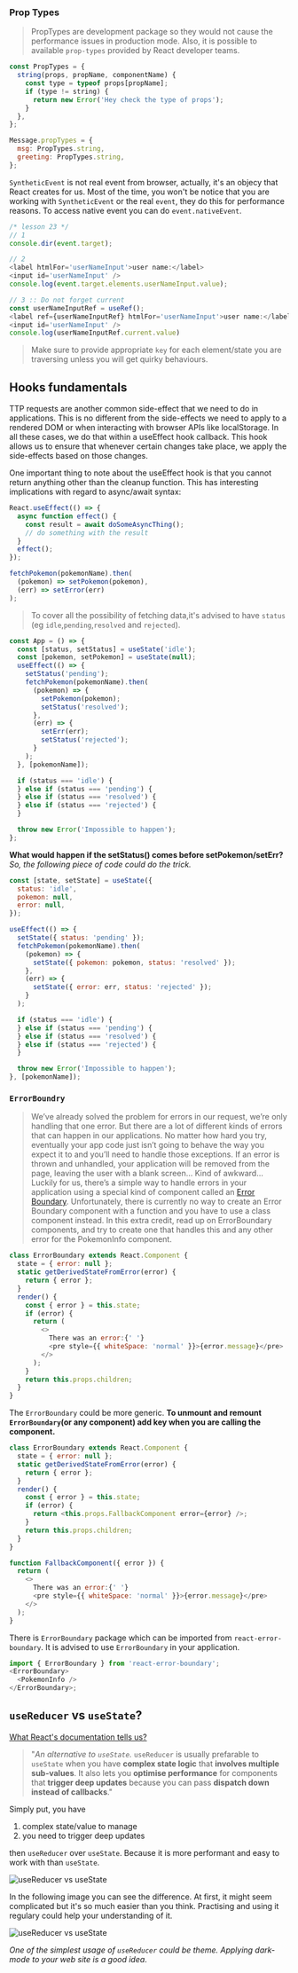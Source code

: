 ### Prop Types

> PropTypes are development package so they would not cause the performance issues in production mode. Also, it is possible to available `prop-types` provided by React developer teams.

```javascript
const PropTypes = {
  string(props, propName, componentName) {
    const type = typeof props[propName];
    if (type != string) {
      return new Error('Hey check the type of props');
    }
  },
};

Message.propTypes = {
  msg: PropTypes.string,
  greeting: PropTypes.string,
};
```

`SyntheticEvent` is not real event from browser, actually, it's an objecy that React creates for us. Most of the time, you won't be notice that you are working with `SyntheticEvent` or the real `event`, they do this for performance reasons. To access native event you can do `event.nativeEvent`.

```javascript
/* lesson 23 */
// 1
console.dir(event.target);

// 2
<label htmlFor='userNameInput'>user name:</label>
<input id='userNameInput' />
console.log(event.target.elements.userNameInput.value);

// 3 :: Do not forget current
const userNameInputRef = useRef();
<label ref={userNameInputRef} htmlFor='userNameInput'>user name:</label>
<input id='userNameInput' />
console.log(userNameInputRef.current.value)
```

> Make sure to provide appropriate `key` for each element/state you are traversing unless you will get quirky behaviours.

## Hooks fundamentals

TTP requests are another common side-effect that we need to do in applications. This is no different from the side-effects we need to apply to a rendered DOM or when interacting with browser APIs like localStorage. In all these cases, we do that within a useEffect hook callback. This hook allows us to ensure that whenever certain changes take place, we apply the side-effects based on those changes.

One important thing to note about the useEffect hook is that you cannot return anything other than the cleanup function. This has interesting implications with regard to async/await syntax:

```javascript
React.useEffect(() => {
  async function effect() {
    const result = await doSomeAsyncThing();
    // do something with the result
  }
  effect();
});
```

```javascript
fetchPokemon(pokemonName).then(
  (pokemon) => setPokemon(pokemon),
  (err) => setError(err)
);
```

> To cover all the possibility of fetching data,it's advised to have `status` (eg `idle`,`pending`,`resolved` and `rejected`).

```javascript
const App = () => {
  const [status, setStatus] = useState('idle');
  const [pokemon, setPokemon] = useState(null);
  useEffect(() => {
    setStatus('pending');
    fetchPokemon(pokemonName).then(
      (pokemon) => {
        setPokemon(pokemon);
        setStatus('resolved');
      },
      (err) => {
        setErr(err);
        setStatus('rejected');
      }
    );
  }, [pokemonName]);

  if (status === 'idle') {
  } else if (status === 'pending') {
  } else if (status === 'resolved') {
  } else if (status === 'rejected') {
  }

  throw new Error('Impossible to happen');
};
```

**What would happen if the setStatus() comes before setPokemon/setErr?**
_So, the following piece of code could do the trick._

```javascript
const [state, setState] = useState({
  status: 'idle',
  pokemon: null,
  error: null,
});

useEffect(() => {
  setState({ status: 'pending' });
  fetchPokemon(pokemonName).then(
    (pokemon) => {
      setState({ pokemon: pokemon, status: 'resolved' });
    },
    (err) => {
      setState({ error: err, status: 'rejected' });
    }
  );

  if (status === 'idle') {
  } else if (status === 'pending') {
  } else if (status === 'resolved') {
  } else if (status === 'rejected') {
  }

  throw new Error('Impossible to happen');
}, [pokemonName]);
```

### `ErrorBoundry`

> We’ve already solved the problem for errors in our request, we’re only handling that one error. But there are a lot of different kinds of errors that can happen in our applications. No matter how hard you try, eventually your app code just isn’t going to behave the way you expect it to and you’ll need to handle those exceptions. If an error is thrown and unhandled, your application will be removed from the page, leaving the user with a blank screen… Kind of awkward… Luckily for us, there’s a simple way to handle errors in your application using a special kind of component called an [Error Boundary](https://reactjs.org/docs/error-boundaries.html). Unfortunately, there is currently no way to create an Error Boundary component with a function and you have to use a class component instead. In this extra credit, read up on ErrorBoundary components, and try to create one that handles this and any other error for the PokemonInfo component.

```javascript
class ErrorBoundary extends React.Component {
  state = { error: null };
  static getDerivedStateFromError(error) {
    return { error };
  }
  render() {
    const { error } = this.state;
    if (error) {
      return (
        <>
          There was an error:{' '}
          <pre style={{ whiteSpace: 'normal' }}>{error.message}</pre>
        </>
      );
    }
    return this.props.children;
  }
}
```

The `ErrorBoundary` could be more generic. **To unmount and remount `ErrorBoundary`(or any component) add key when you are calling the component.**

```javascript
class ErrorBoundary extends React.Component {
  state = { error: null };
  static getDerivedStateFromError(error) {
    return { error };
  }
  render() {
    const { error } = this.state;
    if (error) {
      return <this.props.FallbackComponent error={error} />;
    }
    return this.props.children;
  }
}

function FallbackComponent({ error }) {
  return (
    <>
      There was an error:{' '}
      <pre style={{ whiteSpace: 'normal' }}>{error.message}</pre>
    </>
  );
}
```

There is `ErrorBoundary` package which can be imported from `react-error-boundary`. It is advised to use `ErrorBoundary` in your application.

```javascript
import { ErrorBoundary } from 'react-error-boundary';
<ErrorBoundary>
  <PokemonInfo />
</ErrorBoundary>;
```

## `useReducer` vs `useState`?

[What React's documentation tells us?](https://reactjs.org/docs/hooks-reference.html#usereducer)

> "_An alternative to `useState`._ `useReducer` is usually prefarable to `useState` when you have **complex state logic** that **involves multiple sub-values**. It also lets you **optimise performance** for components that **trigger deep updates** because you can pass **dispatch down instead of callbacks**."

Simply put, you have

1. complex state/value to manage
2. you need to trigger deep updates

then `useReducer` over `useState`. Because it is more performant and easy to work with than `useState`.

![`useReducer` vs `useState`](./src/assets/useReducer_vs_useState.png)

In the following image you can see the difference. At first, it might seem complicated but it's so much easier than you think. Practising and using it regulary could help your understanding of it.

![`useReducer` vs `useState`](./src/assets/useReducer_vs_useState_2.png)

_One of the simplest usage of `useReducer` could be theme. Applying dark-mode to your web site is a good idea_.
